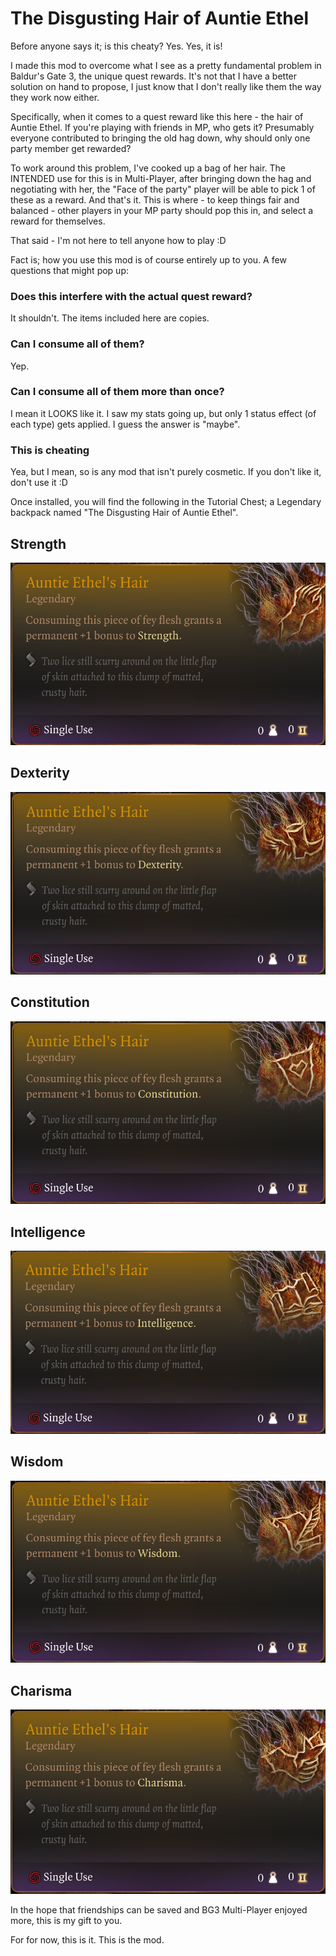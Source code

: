 # The Disgusting Hair of Auntie Ethel

Before anyone says it; is this cheaty?   Yes. Yes, it is!

I made this mod to overcome what I see as a pretty fundamental problem in Baldur's Gate 3, the unique quest rewards. It's not that I have a better solution on hand to propose, I just know that I don't really like them the way they work now either.

Specifically, when it comes to a quest reward like this here - the hair of Auntie Ethel. If you're playing with friends in MP, who gets it?   Presumably everyone contributed to bringing the old hag down, why should only one party member get rewarded?

To work around this problem, I've cooked up a bag of her hair. The INTENDED use for this is in Multi-Player, after bringing down the hag and negotiating with her, the "Face of the party" player will be able to pick 1 of these as a reward. And that's it. This is where - to keep things fair and balanced - other players in your MP party should pop this in, and select a reward for themselves.

That said - I'm not here to tell anyone how to play :D

Fact is; how you use this mod is of course entirely up to you.  A few questions that might pop up:

### Does this interfere with the actual quest reward?
It shouldn't. The items included here are copies.

### Can I consume all of them?
Yep.

### Can I consume all of them more than once?
I mean it LOOKS like it. I saw my stats going up, but only 1 status effect (of each type) gets applied. I guess the answer is "maybe".

### This is cheating
Yea, but I mean, so is any mod that isn't purely cosmetic. If you don't like it, don't use it :D

Once installed, you will find the following in the Tutorial Chest; a Legendary backpack named "The Disgusting Hair of Auntie Ethel".

## Strength
![Strength](../media/disgustinghair/strength.png)

## Dexterity
![Dexterity](../media/disgustinghair/dexterity.png)

## Constitution
![Constitution](../media/disgustinghair/constitution.png)

## Intelligence
![Intelligence](../media/disgustinghair/intelligence.png)

## Wisdom
![Wisdom](../media/disgustinghair/wisdom.png)

## Charisma
![Charisma](../media/disgustinghair/charisma.png)

In the hope that friendships can be saved and BG3 Multi-Player enjoyed more, this is my gift to you.

For for now, this is it. This is the mod.
